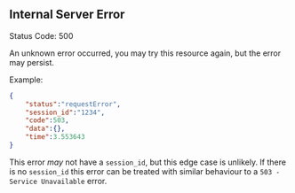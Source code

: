 ## Internal Server Error

Status Code: 500

An unknown error occurred, you may try this resource again, but the error may persist.

Example:

```json
{
    "status":"requestError",
    "session_id":"1234",
    "code":503,
    "data":{},
    "time":3.553643
}
```

This error *may* not have a `session_id`, but this edge case is unlikely. If there is no
`session_id` this error can be treated with similar behaviour to a `503 - Service Unavailable`
error.
